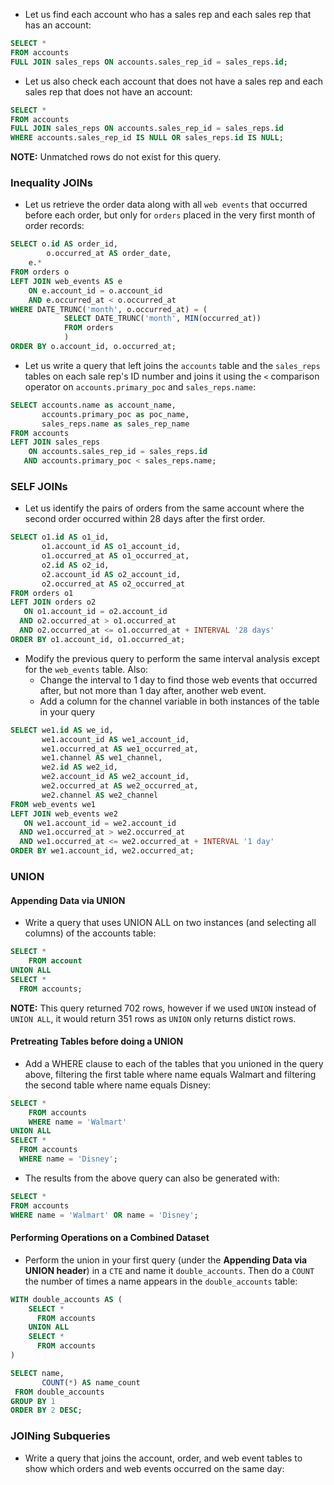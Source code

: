 - Let us find each account who has a sales rep and each sales rep that has an account:
```sql
SELECT *
FROM accounts
FULL JOIN sales_reps ON accounts.sales_rep_id = sales_reps.id;
```
- Let us also check each account that does not have a sales rep and each sales rep that does not have an account:
```sql
SELECT *
FROM accounts
FULL JOIN sales_reps ON accounts.sales_rep_id = sales_reps.id
WHERE accounts.sales_rep_id IS NULL OR sales_reps.id IS NULL;
```
**NOTE:** Unmatched rows do not exist for this query.
### Inequality JOINs
- Let us retrieve the order data along with all `web events` that occurred before each order, but only for `orders` placed in the very first month of order records:
```sql
SELECT o.id AS order_id,
        o.occurred_at AS order_date,
	e.*
FROM orders o
LEFT JOIN web_events AS e
	ON e.account_id = o.account_id
	AND e.occurred_at < o.occurred_at
WHERE DATE_TRUNC('month', o.occurred_at) = (
			SELECT DATE_TRUNC('month', MIN(occurred_at))
			FROM orders
			)
ORDER BY o.account_id, o.occurred_at;
```
- Let us write a query that left joins the `accounts` table and the `sales_reps` tables on each sale rep's ID number and joins it using the `<` comparison operator on `accounts.primary_poc` and `sales_reps.name`:
```sql
SELECT accounts.name as account_name,
       accounts.primary_poc as poc_name,
       sales_reps.name as sales_rep_name
FROM accounts
LEFT JOIN sales_reps
    ON accounts.sales_rep_id = sales_reps.id
   AND accounts.primary_poc < sales_reps.name;
```
### SELF JOINs
- Let us identify the pairs of orders from the same account where the second order occurred within 28 days after the first order. 
```sql
SELECT o1.id AS o1_id,
       o1.account_id AS o1_account_id,
       o1.occurred_at AS o1_occurred_at,
       o2.id AS o2_id,
       o2.account_id AS o2_account_id,
       o2.occurred_at AS o2_occurred_at
FROM orders o1
LEFT JOIN orders o2
   ON o1.account_id = o2.account_id
  AND o2.occurred_at > o1.occurred_at
  AND o2.occurred_at <= o1.occurred_at + INTERVAL '28 days'
ORDER BY o1.account_id, o1.occurred_at;
```
- Modify the previous query to perform the same interval analysis except for the `web_events` table. Also:  
	- Change the interval to 1 day to find those web events that occurred after, but not more than 1 day after, another web event.
	- Add a column for the channel variable in both instances of the table in your query
```sql
SELECT we1.id AS we_id,
       we1.account_id AS we1_account_id,
       we1.occurred_at AS we1_occurred_at,
       we1.channel AS we1_channel,
       we2.id AS we2_id,
       we2.account_id AS we2_account_id,
       we2.occurred_at AS we2_occurred_at,
       we2.channel AS we2_channel
FROM web_events we1 
LEFT JOIN web_events we2
   ON we1.account_id = we2.account_id
  AND we1.occurred_at > we2.occurred_at
  AND we1.occurred_at <= we2.occurred_at + INTERVAL '1 day'
ORDER BY we1.account_id, we2.occurred_at;
```
### UNION
#### Appending Data via UNION
- Write a query that uses UNION ALL on two instances (and selecting all columns) of the accounts table:
```sql
SELECT *
    FROM account
UNION ALL
SELECT *
  FROM accounts;
```
**NOTE:** This query returned 702 rows, however if we used `UNION` instead of `UNION ALL`, it would return 351 rows as `UNION` only returns distict rows.
#### Pretreating Tables before doing a UNION
- Add a WHERE clause to each of the tables that you unioned in the query above, filtering the first table where name equals Walmart and filtering the second table where name equals Disney:
```sql
SELECT *
    FROM accounts
    WHERE name = 'Walmart'
UNION ALL
SELECT *
  FROM accounts
  WHERE name = 'Disney';
```
- The results from the above query can also be generated with:
```sql
SELECT *
FROM accounts
WHERE name = 'Walmart' OR name = 'Disney';
```
#### Performing Operations on a Combined Dataset
- Perform the union in your first query (under the **Appending Data via UNION header**) in a `CTE` and name it `double_accounts`. Then do a `COUNT` the number of times a name appears in the `double_accounts` table:
```sql
WITH double_accounts AS (
    SELECT *
      FROM accounts
    UNION ALL
    SELECT *
      FROM accounts
)

SELECT name,
       COUNT(*) AS name_count
 FROM double_accounts 
GROUP BY 1
ORDER BY 2 DESC;
```
### JOINing Subqueries
- Write a query that joins the account, order, and web event tables to show which orders and web events occurred on the same day:
